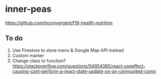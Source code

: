 # inner-peas

https://github.com/txconvergent/f19-health-nutrition

## To do

1. Use Firestore to store menu & Google Map API instead
2. Custom marker
3. Change class to function? https://stackoverflow.com/questions/54954385/react-useeffect-causing-cant-perform-a-react-state-update-on-an-unmounted-comp
